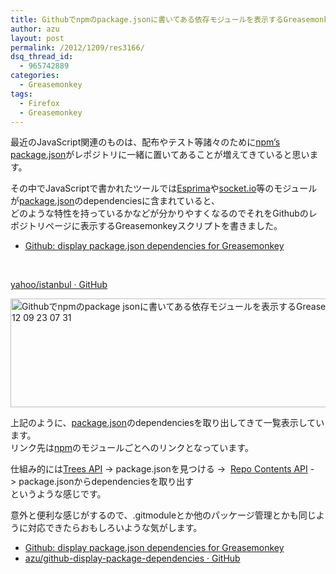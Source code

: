 ```yaml
---
title: Githubでnpmのpackage.jsonに書いてある依存モジュールを表示するGreasemonkey
author: azu
layout: post
permalink: /2012/1209/res3166/
dsq_thread_id:
  - 965742889
categories:
  - Greasemonkey
tags:
  - Firefox
  - Greasemonkey
---
```

最近のJavaScript関連のものは、配布やテスト等諸々のために[npm&#8217;s package.json][1]がレポジトリに一緒に置いてあることが増えてきていると思います。

その中でJavaScriptで書かれたツールでは[Esprima][2]や[socket.io][3]等のモジュールが[package.json][1]のdependenciesに含まれていると、  
どのような特性を持っているかなどが分かりやすくなるのでそれをGithubのレポジトリページに表示するGreasemonkeyスクリプトを書きました。

*   [Github: display package.json dependencies for Greasemonkey][4]

 

<!--more-->

[yahoo/istanbul · GitHub][5]

[][5]<img title="Githubでnpmのpackage.jsonに書いてある依存モジュールを表示するGreasemonkey 2012-12-09 23-07-31.png" src="http://wordpress.local/wp-content/uploads/2012/12/2e4d286ae701be5bae4155bd8fd1ed4d.png" border="0" alt="Githubでnpmのpackage jsonに書いてある依存モジュールを表示するGreasemonkey 2012 12 09 23 07 31" width="600" height="174" />

上記のように、[package.json][1]のdependenciesを取り出してきて一覧表示しています。  
リンク先は[npm][6]のモジュールごとへのリンクとなっています。

仕組み的には[Trees API][7] -> package.jsonを見つける ->  [Repo Contents API][8] -> package.jsonからdependenciesを取り出す  
というような感じです。

意外と便利な感じがするので、.gitmoduleとか他のパッケージ管理とかも同じように対応できたらおもしろいような気がします。

*   [Github: display package.json dependencies for Greasemonkey][4]
*   [azu/github-display-package-dependencies · GitHub][9]

 [1]: https://npmjs.org/doc/json.html
 [2]: http://esprima.org/
 [3]: https://npmjs.org/package/socket.io "socket.io"
 [4]: http://userscripts.org/scripts/show/153740
 [5]: https://github.com/yahoo/istanbul
 [6]: https://npmjs.org/
 [7]: http://developer.github.com/v3/git/trees/
 [8]: http://developer.github.com/v3/repos/contents/
 [9]: https://github.com/azu/github-display-package-dependencies